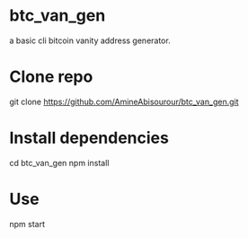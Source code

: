 # btc_van_gen
a basic cli bitcoin vanity address generator.

# Clone repo
git clone https://github.com/AmineAbisourour/btc_van_gen.git

# Install dependencies
cd btc_van_gen
npm install

# Use
npm start 